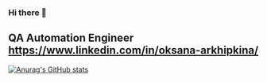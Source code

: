 ### Hi there 👋

## QA Automation Engineer https://www.linkedin.com/in/oksana-arkhipkina/

[![Anurag's GitHub stats](https://github-readme-stats.vercel.app/api?username=junforpeace)](https://github.com/anuraghazra/github-readme-stats)

<!--
**junforpeace/junforpeace** is a ✨ _special_ ✨ repository because its `README.md` (this file) appears on your GitHub profile.

Here are some ideas to get you started:

- 🔭 I’m currently working on ...
- 🌱 I’m currently learning ...
- 👯 I’m looking to collaborate on ...
- 🤔 I’m looking for help with ...
- 💬 Ask me about ...
- 📫 How to reach me: ...
- 😄 Pronouns: ...
- ⚡ Fun fact: ...
-->
